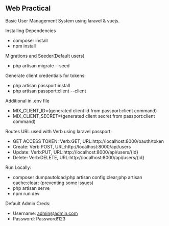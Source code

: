 ## Web Practical

Basic User Management System using laravel & vuejs.


Installing Dependencies

- composer install
- npm install


Migrations and Seeder(Default users)
- php artisan migrate --seed


Generate client credentials for tokens:

- php artisan passport:install
- php artisan passport:client --client


Additional in .env file

- MIX_CLIENT_ID=(generated client id from passport:client command)
- MIX_CLIENT_SECRET=(generated client secret from passport:client command)


Routes URL used with Verb using laravel passport:

- GET ACCESS TOKEN: Verb:GET, URL:http://localhost:8000/oauth/token
- Create: Verb:POST, URL:http://localhost:8000/api/users
- Update: Verb:PUT, URL:http://localhost:8000/api/users/{id}
- Delete: Verb:DELETE, URL:http://localhost:8000/api/users/{id}


Run Locally:

- composer dumpautoload;php artisan config:clear;php artisan cache:clear; (preventing some issues)
- php artisan serve
- npm run dev


Default Admin Creds:
- Username: admin@admin.com
- Password: Password!123










